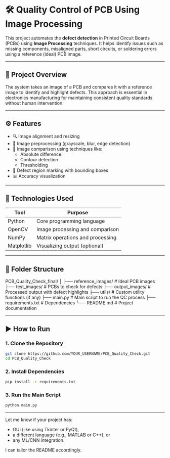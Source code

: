 # 🛠️ Quality Control of PCB Using Image Processing

This project automates the **defect detection** in Printed Circuit Boards (PCBs) using **Image Processing** techniques. It helps identify issues such as missing components, misaligned parts, short circuits, or soldering errors using a reference (ideal) PCB image.

---

## 📸 Project Overview

The system takes an image of a PCB and compares it with a reference image to identify and highlight defects. This approach is essential in electronics manufacturing for maintaining consistent quality standards without human intervention.

---

## ⚙️ Features

- 🔍 Image alignment and resizing
- 🧠 Image preprocessing (grayscale, blur, edge detection)
- 🔁 Image comparison using techniques like:
  - Absolute difference
  - Contour detection
  - Thresholding
- 📏 Defect region marking with bounding boxes
- 📊 Accuracy visualization

---

## 🧰 Technologies Used

| Tool        | Purpose                          |
|-------------|----------------------------------|
| Python      | Core programming language        |
| OpenCV      | Image processing and comparison  |
| NumPy       | Matrix operations and processing |
| Matplotlib  | Visualizing output (optional)    |

---

## 📁 Folder Structure

PCB_Quality_Check_final/
│
├── reference_images/ # Ideal PCB images
├── test_images/ # PCBs to check for defects
├── output_images/ # Processed output with defect highlights
├── utils/ # Custom utility functions (if any)
├── main.py # Main script to run the QC process
├── requirements.txt # Dependencies
└── README.md # Project documentation


---

## ▶️ How to Run

### 1. Clone the Repository

```bash
git clone https://github.com/YOUR_USERNAME/PCB_Quality_Check.git
cd PCB_Quality_Check
```

### 2. Install Dependencies

```bash
pip install -r requirements.txt
```

### 3. Run the Main Script

```bash
python main.py
```


---

Let me know if your project has:
- GUI (like using Tkinter or PyQt),
- a different language (e.g., MATLAB or C++), or
- any ML/CNN integration.

I can tailor the README accordingly.

